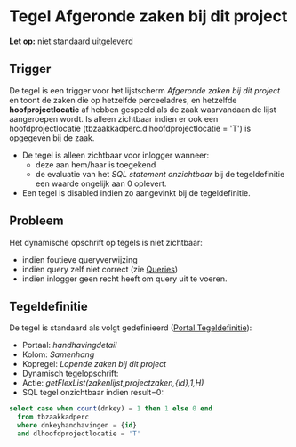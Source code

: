 # Tegel Afgeronde zaken bij dit project

**Let op:** niet standaard uitgeleverd

## Trigger

De tegel is een trigger voor het lijstscherm _Afgeronde zaken bij dit project_ en toont de zaken die op hetzelfde perceeladres, en hetzelfde **hoofprojectlocatie** af hebben gespeeld als de zaak waarvandaan de lijst aangeroepen wordt. Is alleen zichtbaar indien er ook een hoofdprojectlocatie (tbzaakkadperc.dlhoofdprojectlocatie = 'T') is opgegeven bij de zaak.

- De tegel is alleen zichtbaar voor inlogger wanneer:
  - deze aan hem/haar is toegekend
  - de evaluatie van het _SQL statement onzichtbaar_ bij de tegeldefinitie een waarde ongelijk aan 0 oplevert.
- Een tegel is disabled indien zo aangevinkt bij de tegeldefinitie.

## Probleem

Het dynamische opschrift op tegels is niet zichtbaar:

- indien foutieve queryverwijzing
- indien query zelf niet correct (zie [Queries](../../../instellen_inrichten/queries.md))
- indien inlogger geen recht heeft om query uit te voeren.

## Tegeldefinitie

De tegel is standaard als volgt gedefinieerd ([Portal Tegeldefinitie](../../../instellen_inrichten/portaldefinitie/portal_tegel.md)):

- Portaal: _handhavingdetail_
- Kolom: _Samenhang_
- Kopregel: _Lopende zaken bij dit project_
- Dynamisch tegelopschrift:
- Actie: _getFlexList(zakenlijst,projectzaken,{id},1,H)_
- SQL tegel onzichtbaar indien result=0:

```sql
select case when count(dnkey) = 1 then 1 else 0 end
  from tbzaakkadperc
  where dnkeyhandhavingen = {id}
  and dlhoofdprojectlocatie = 'T'
```
